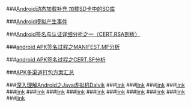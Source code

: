 
###<a href="https://segmentfault.com/a/1190000004062899">Android动态加载补充 加载SD卡中的SO库</a>




###<a href="http://www.race604.com/android-inject-input-event/">Android模拟产生事件</a>

###<a href="http://blog.csdn.net/xiqingnian/article/details/27338677">Android签名与认证详细分析之一（CERT.RSA剖析）</a>


###[android APK签名过程之MANIFEST.MF分析](http://blog.csdn.net/asmcvc/article/details/9311827)

###[android APK签名过程之CERT.SF分析](http://blog.csdn.net/asmcvc/article/details/9312021)

###[APK多渠道打包方案汇总](http://blog.csdn.net/masonblog/article/details/51263006)


###[深入理解Android之Java虚拟机Dalvik](http://blog.csdn.net/innost/article/details/50377905)
###[link](link)
###[link](link)
###[link](link)
###[link](link)
###[link](link)
###[link](link)
###[link](link)
###[link](link)
###[link](link)
###[link](link)
###[link](link)
###[link](link)
###[link](link)
###[link](link)